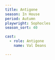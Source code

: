```yaml
---
title: Antigone
season: In House
period: Autumn
playwright: Sophocles 
season_sort: 40

cast:
  - role: Antigone
    name: Val Deans

---
```


